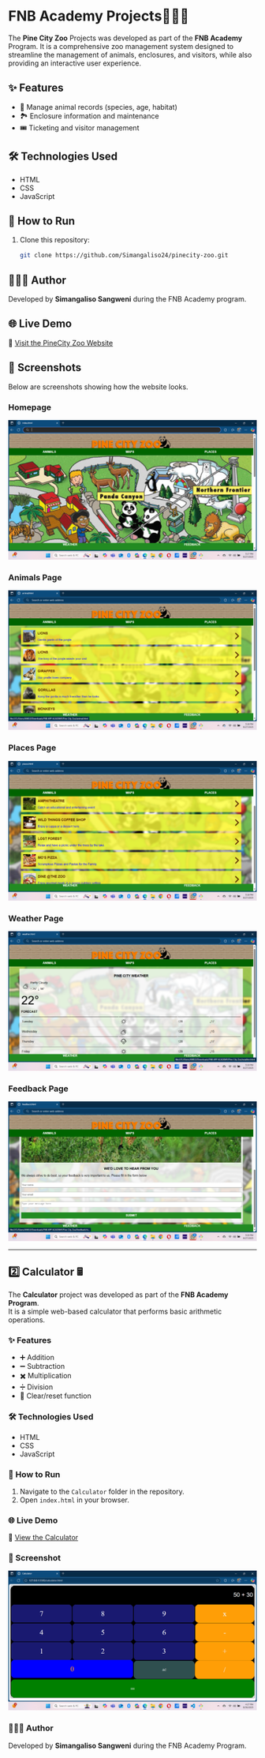 #  FNB Academy Projects🦁🐘🐒

The **Pine City Zoo** Projects was developed as part of the **FNB Academy** Program. It is a comprehensive zoo management system designed to streamline the management of animals, enclosures, and visitors, while also providing an interactive user experience.

## ✨ Features
- 🐾 Manage animal records (species, age, habitat)
- 🏞️ Enclosure information and maintenance
- 🎟️ Ticketing and visitor management

## 🛠️ Technologies Used
- HTML
- CSS
- JavaScript

## 🚀 How to Run
1. Clone this repository:
   ```bash
   git clone https://github.com/Simangaliso24/pinecity-zoo.git
   ```

## 👨🏽‍💻 Author
Developed by **Simangaliso Sangweni** during the FNB Academy program.

## 🌐 Live Demo 

🔗 [Visit the PineCity Zoo Website]( https://simangaliso24.github.io/Pine-City-Zoo/)

## 📸 Screenshots
Below are screenshots showing how the website looks.

### Homepage
![Homepage](homepages/maps.png)

### Animals Page
![Animals Page](homepages/animals.png)

### Places Page
![Places Page](homepages/places.png)

### Weather Page
![Weather Page](homepages/weather.png)

### Feedback Page
![Feedback Page](homepages/feedback.png)

---

## 2️⃣ Calculator 🖩

The **Calculator** project was developed as part of the **FNB Academy Program**.  
It is a simple web-based calculator that performs basic arithmetic operations.

### ✨ Features
- ➕ Addition  
- ➖ Subtraction  
- ✖️ Multiplication  
- ➗ Division  
- 🔄 Clear/reset function  

### 🛠️ Technologies Used
- HTML  
- CSS  
- JavaScript  

### 🚀 How to Run
1. Navigate to the `Calculator` folder in the repository.  
2. Open `index.html` in your browser.

### 🌐 Live Demo  
🔗 [View the Calculator](https://simangaliso24.github.io/Pine-City-Zoo/Calculator/index.html)

### 📸 Screenshot
![Calculator Screenshot](Calculator/calculator.png)

### 👨🏽‍💻 Author
Developed by **Simangaliso Sangweni** during the FNB Academy Program.

